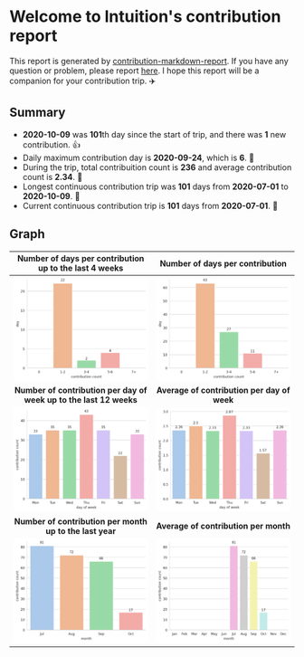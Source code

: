 # Welcome to lntuition's contribution report
This report is generated by [contribution-markdown-report](https://github.com/lntuition/contribution-markdown-report). If you have any question or problem, please report [here](https://github.com/lntuition/contribution-markdown-report/issues). I hope this report will be a companion for your contribution trip. :airplane:
## Summary
- **2020-10-09** was **101**th day since the start of trip, and there was **1** new contribution. :+1:
- Daily maximum contribution day is **2020-09-24**, which is **6**. :muscle:
- During the trip, total contribuition count is **236** and average contribution count is **2.34**. :clap:
- Longest continuous contribution trip was **101** days from **2020-07-01** to **2020-10-09**. :walking:
- Current continuous contribution trip is **101** days from **2020-07-01**. :running:
## Graph
| **Number of days per contribution up to the last 4 weeks** | **Number of days per contribution** |
|:--:|:--:|
| ![](asset/count_sum_recent.png) | ![](asset/count_sum_full.png) |
| **Number of contribution per day of week up to the last 12 weeks** | **Average of contribution per day of week** |
| ![](asset/dayofweek_sum_recent.png) | ![](asset/dayofweek_mean_full.png) |
| **Number of contribution per month up to the last year** | **Average of contribution per month** |
| ![](asset/month_sum_recent.png) | ![](asset/month_mean_full.png) |

